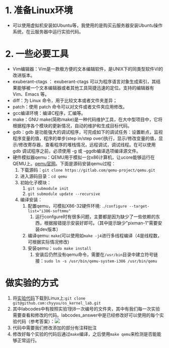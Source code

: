 # 1. 准备Linux环境

* 可以使用虚拟机安装如Ubuntu等，我使用的是购买云服务器安装Ubuntu操作系统，在云服务器中运行实验代码。

# 2. 一些必要工具

* Vim编辑器：Vim是一款极方便的文本编辑软件，是UNIX下的同类型软件VI的改进版本。
* exuberant-ctags ： exuberant-ctags 可以为程序语言对象生成索引，其结果能够被一个文本编辑器或者其他工具简捷迅速的定位。支持的编辑器有 Vim、Emacs 等。
* diff：为 Linux 命令，用于比较文本或者文件夹差异；
* patch：使用 patch 命令可以对文件或者文件夹应用修改。
* gcc编译环境：编译C程序，汇编等。
* make：GNU make(简称make)是一种代码维护工具，在大中型项目中，它将根据程序各个模块的更新情况，自动的维护和生成目标代码。
* gdb：gdb 是功能强大的调试程序，可完成如下的调试任务：设置断点，监视程序变量的值，程序的单步(step in/step over)执行，显示/修改变量的值，显示/修改寄存器，查看程序的堆栈情况，远程调试，调试线程。在可以使用 gdb 调试程序之前，必须使用 -g 或 –ggdb编译选项编译源文件。
* 硬件模拟器qemu：QEMU用于模拟一台x86计算机，让ucore能够运行在QEMU上。[qemu官网](http://wiki.qemu.org/Download)。下面是源码安装qemu过程：
  1. 下载源码：`git clone https://gitlab.com/qemu-project/qemu.git`
  2. 进入源码目录：`cd qemu`
  3. 初始化子模块：
     1. `git submodule init`
     2. `git submodule update --recursive`
  4. 编译安装：
     1. 配置qemu，可模拟X86-32硬件环境: `./configure --target-list="i386-softmmu"`
        1. 运行confgure时有很多问题，主要都是因为缺少了一些依赖的东西，根据报错提示安装好即可。（其中提示缺少"pixman-1"需要安装dev版本）
     2. 编译qemu: `make`(可以使用如`make -j4`进行多线程编译（4是线程数，可根据实际情况修改)
     3. 安装qemu：`sudo make install`
        1. 安装后仍然没有qemu命令，需要在`/usr/bin`目录中建立符号链接：`sudo ln -s /usr/bin/qemu-system-i386 /usr/bin/qemu`

# 做实验的方式

1. 将[实验代码](https://github.com/chyyuu/os_kernel_lab/tree/master)下载到Linux上:`git clone git@github.com:chyyuu/os_kernel_lab.git`
2. 其中labcodes中有按照实验1到8一次编号的文件夹，其中有我们每一次实验需要查看和修改的代码。labcodes_answer中是已经修改好可以使用的每个实验代码（参考答案）：![](https://zjpicture.oss-cn-beijing.aliyuncs.com/img/20210722225300.png)
3. 代码中需要我们修改添加的部分有注释批注
4. 修改好每个实验的代码后通过`make`编译，之后使用`make qemu`来检测是否能能够正常运行。



